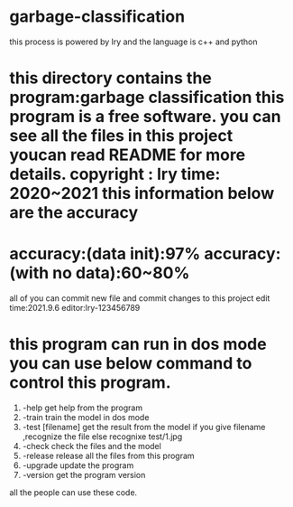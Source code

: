 # garbage-classification
this process is powered by lry and the language is c++ and python

this directory contains the program:garbage classification
this program is a free software. you can see all the files in this project
youcan read README for more details.
copyright : lry time: 2020~2021
this information below are the accuracy
=====================================
accuracy:(data init):97%
accuracy:(with no data):60~80%
=====================================
all of you can commit new file and commit changes to this project
edit time:2021.9.6
editor:lry-123456789


this program can run in dos mode
you can use below command to control this program.
====================================================
1.    -help                 get help from the program
2.    -train                train the model in dos mode
3.    -test [filename]      get the result from the model if you give filename ,recognize the file else recognixe test/1.jpg
4.    -check                check the files and the model
5.    -release              release all the files from this program
6.    -upgrade              update the program
7.    -version              get the program version

all the people can use these code.
